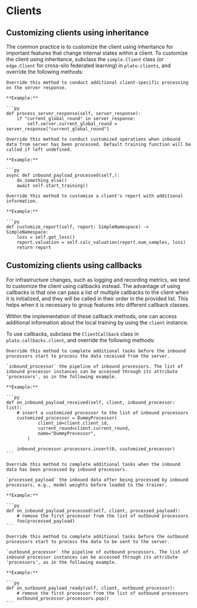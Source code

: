 # Clients

## Customizing clients using inheritance

The common practice is to customize the client using inheritance for important features that change internal states within a client. To customize the client using inheritance, subclass the `simple.Client` class (or `edge.Client` for cross-silo federated learning) in `plato.clients`, and override the following methods:

```{admonition} **process_server_response(self, server_response)**
Override this method to conduct additional client-specific processing on the server response.

**Example:**

```py
def process_server_response(self, server_response):
    if "current_global_round" in server_response:
        self.server.current_global_round = server_response["current_global_round"]
```

```{admonition} **inbound_payload_processed(self,)**
Override this method to conduct customized operations when inbound data from server has been processed. Default training function will be called if left undefined.

**Example:**

```py
async def inbound_payload_processed(self,):
    do_something_else()
    await self.start_training()
```

```{admonition} **customize_report(self, report)**
Override this method to customize a client's report with additional information.

**Example:**

```py
def customize_report(self, report: SimpleNamespace) -> SimpleNamespace:
    loss = self.get_loss()
    report.valuation = self.calc_valuation(report.num_samples, loss)
    return report
```

## Customizing clients using callbacks

For infrastructure changes, such as logging and recording metrics, we tend to customize the client using callbacks instead. The advantage of using callbacks is that one can pass a list of multiple callbacks to the client when it is initialized, and they will be called in their order in the provided list. This helps when it is necessary to group features into different callback classes.

Within the implementation of these callback methods, one can access additional information about the local training by using the `client` instance. 

To use callbacks, subclass the `ClientCallback` class in `plato.callbacks.client`, and override the following methods:


````{admonition} **on_inbound_payload_received(self, client, inbound_processor)**
Override this method to complete additional tasks before the inbound processors start to process the data received from the server.

`inbound_processor` the pipeline of inbound processors. The list of inbound processor instances can be accessed through its attribute 'processors', as in the following example.

**Example:**

```py
def on_inbound_payload_received(self, client, inbound_processor: list):
    # insert a customized processor to the list of inbound processors
    customized_processor = DummyProcessor(
            client_id=client.client_id,
            current_round=client.current_round,
            name="DummyProcessor",
        )

    inbound_processor.processors.insert(0, customized_processor) 
```
````


````{admonition} **on_inbound_payload_processed(self, client, processed_payload)**
Override this method to complete additional tasks when the inbound data has been processed by inbound processors.

`processed_payload` the inbound data after being processed by inbound processors, e.g., model weights before loaded to the trainer.

**Example:**

```py
def on_inbound_payload_processed(self, client, processed_payload):
    # remove the first processor from the list of outbound processors
    foo(processed_payload)
```
````

````{admonition} **on_outbound_payload_ready(self, client, outbound_processor)**
Override this method to complete additional tasks before the outbound processors start to process the data to be sent to the server.

`outbound_processor` the pipeline of outbound processors. The list of inbound processor instances can be accessed through its attribute 'processors', as in the following example.

**Example:**

```py
def on_outbound_payload_ready(self, client, outbound_processor):
    # remove the first processor from the list of outbound processors
    outbound_processor.processors.pop() 
```
````